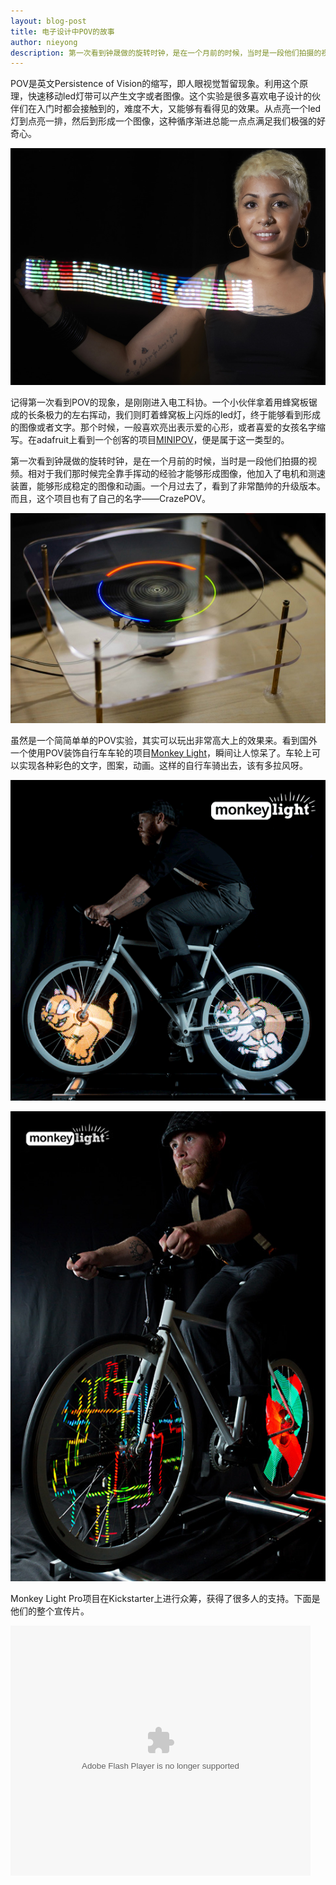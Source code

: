```yaml
---
layout: blog-post
title: 电子设计中POV的故事
author: nieyong
description: 第一次看到钟晟做的旋转时钟，是在一个月前的时候，当时是一段他们拍摄的视频。相对于我们那时候完全靠手挥动的经验才能够形成图像，他加入了电机和测速装置，能够形成稳定的图像和动画。一个月过去了，看到了非常酷帅的升级版本。而且，这个项目也有了自己的名字——CrazePOV。
---
```


POV是英文Persistence of Vision的缩写，即人眼视觉暂留现象。利用这个原理，快速移动led灯带可以产生文字或者图像。这个实验是很多喜欢电子设计的伙伴们在入门时都会接触到的，难度不大，又能够有看得见的效果。从点亮一个led灯到点亮一排，然后到形成一个图像，这种循序渐进总能一点点满足我们极强的好奇心。

![](/assets/img/crazepov-3.jpg)

记得第一次看到POV的现象，是刚刚进入电工科协。一个小伙伴拿着用蜂窝板锯成的长条极力的左右挥动，我们则盯着蜂窝板上闪烁的led灯，终于能够看到形成的图像或者文字。那个时候，一般喜欢亮出表示爱的心形，或者喜爱的女孩名字缩写。在adafruit上看到一个创客的项目[MINIPOV](http://www.adafruit.com/products/1776)，便是属于这一类型的。

第一次看到钟晟做的旋转时钟，是在一个月前的时候，当时是一段他们拍摄的视频。相对于我们那时候完全靠手挥动的经验才能够形成图像，他加入了电机和测速装置，能够形成稳定的图像和动画。一个月过去了，看到了非常酷帅的升级版本。而且，这个项目也有了自己的名字——CrazePOV。

![](/assets/img/crazepov-1.jpg)

虽然是一个简简单单的POV实验，其实可以玩出非常高大上的效果来。看到国外一个使用POV装饰自行车车轮的项目[Monkey Light](http://www.monkeylectric.com/)，瞬间让人惊呆了。车轮上可以实现各种彩色的文字，图案，动画。这样的自行车骑出去，该有多拉风呀。

![](/assets/img/monkey-light-pro-1.gif)

![](/assets/img/monkey-light-pro-2.jpg)

Monkey Light Pro项目在Kickstarter上进行众筹，获得了很多人的支持。下面是他们的整个宣传片。

<embed src="http://player.youku.com/player.php/sid/XNjAyODg3Nzc2/v.swf" allowFullScreen="true" quality="high" width="480" height="400" align="middle" allowScriptAccess="always" type="application/x-shockwave-flash"></embed>

